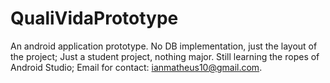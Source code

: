 # QualiVidaPrototype
An android application prototype. No DB implementation, just the layout of the project;
Just a student project, nothing major. Still learning the ropes of Android Studio;
Email for contact: ianmatheus10@gmail.com.

